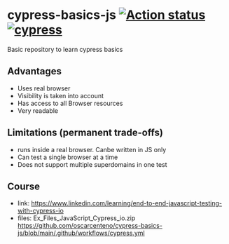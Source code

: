 # cypress-basics-js  [![Action status][ci-badge]][ci-workflow] [![cypress][cloud-badge]][cloud-project]
Basic repository to learn cypress basics

## Advantages
- Uses real browser
- Visibility is taken into account
- Has access to all Browser resources
- Very readable

## Limitations (permanent trade-offs)
- runs inside a real browser. Canbe written in JS only
- Can test a single browser at a time
- Does not support multiple superdomains in one test
 
 ## Course
 - link: https://www.linkedin.com/learning/end-to-end-javascript-testing-with-cypress-io
 - files: Ex_Files_JavaScript_Cypress_io.zip
https://github.com/oscarcenteno/cypress-basics-js/blob/main/.github/workflows/cypress.yml

 <!-- badge links follow -->
[ci-badge]: https://github.com/oscarcenteno/cypress-basics-js/actions/workflows/cypress.yml/badge.svg?branch=main
[ci-workflow]: https://github.com/oscarcenteno/cypress-basics-js/actions/workflows/cypress.yml
[cloud-badge]: https://img.shields.io/endpoint?url=https://cloud.cypress.io/badge/simple/x68pip/main&style=flat&logo=cypress
[cloud-project]: https://cloud.cypress.io/projects/x68pip/runs